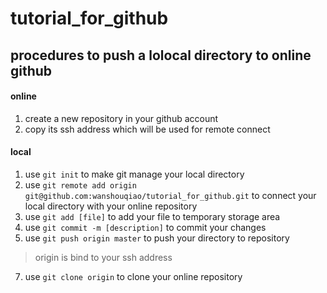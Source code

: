 # tutorial_for_github
## procedures to push a lolocal directory to online github
#### online
1. create a new repository in your github account
2. copy its ssh address which will be used for remote connect
#### local
1. use `git init` to make git manage your local directory
2. use `git remote add origin git@github.com:wanshouqiao/tutorial_for_github.git` to connect your local directory with your online repository
3. use `git add [file]` to add your file to temporary storage area
4. use `git commit -m [description]` to commit your changes
5. use `git push origin master` to push your directory to repository
> origin is bind to your ssh address
7. use `git clone origin` to clone your online repository
